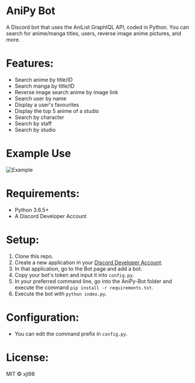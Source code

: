 # AniPy Bot
A Discord bot that uses the AniList GraphIQL API, coded in Python. 
You can search for anime/manga titles, users, reverse image anime pictures, and more.

# Features:
* Search anime by title/ID
* Search manga by title/ID
* Reverse image search anime by image link
* Search user by name
* Display a user's favourites
* Display the top 5 anime of a studio
* Search by character
* Search by staff
* Search by studio

# Example Use
![Example](https://i.imgur.com/S9Wjm4p.png)

# Requirements:
* Python 3.6.5+
* A Discord Developer Account

# Setup:
1. Clone this repo.
2. Create a new application in your [Discord Developer Account](https://discord.com/developers/applications).
3. In that application, go to the Bot page and add a bot.
4. Copy your bot's token and input it into `config.py`.
5. In your preferred command line, go into the AniPy-Bot folder and execute the command `pip install -r requirements.txt`.
6. Execute the bot with `python index.py`.

# Configuration:
* You can edit the command prefix in `config.py`.

# License:
MIT © xjl98 
